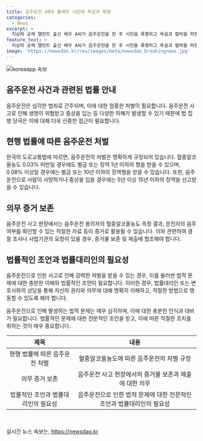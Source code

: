 ```yaml
---
title: 음주운전 40대 男배우 시민에 욕설과 폭행
categories:
  - News
excerpt: >
  지상파 공채 탤런트 출신 배우 A씨가 음주운전을 한 후 시민을 폭행하고 욕설과 협박을 퍼붓는 사건이 발생했다. 경찰은 A씨를 폭행 혐의로 조사 중이며, A씨는 음주운전 혐의로 송치됐다. A씨가 시민을 폭행하며 욕설과 협박을 한 모습을 담은 영상도 공개됐다. 현장 경찰 조사 결과, A씨의 혈중 알코올 농도는 면허취소 수준이었다. 이에 대한 피해자 진술과 사실관계 파악이 진행 중이다.
feature_text: >
  지상파 공채 탤런트 출신 배우 A씨가 음주운전을 한 후 시민을 폭행하고 욕설과 협박을 퍼붓는 사건이 발생했다. 경찰은 A씨를 폭행 혐의로 조사 중이며, A씨는 음주운전 혐의로 송치됐다. A씨가 시민을 폭행하며 욕설과 협박을 한 모습을 담은 영상도 공개됐다. 현장 경찰 조사 결과, A씨의 혈중 알코올 농도는 면허취소 수준이었다. 이에 대한 피해자 진술과 사실관계 파악이 진행 중이다.
image: 'https://newsdao.kr/res/images/meta/newsdao_breakingnews.jpg'
---
```


<p><img src="https://newsdao.kr/res/images/meta/newsdao_breakingnews.jpg" alt="koreaapp 속보" /></p>

<h2>음주운전 사건과 관련된 법률 안내</h2>

<p data-ke-size="size16">음주운전은 심각한 범죄로 간주되며, 이에 대한 엄중한 처벌이 필요합니다. 음주운전 사고로 인해 생명이 위협받고 중상을 입는 등 다양한 피해가 발생할 수 있기 때문에 법 집행 당국은 이에 대해 더욱 신중한 접근이 필요합니다.</p>

<h2>현행 법률에 따른 음주운전 처벌</h2>

<p data-ke-size="size16">한국의 도로교통법에 따르면, 음주운전의 처벌은 명확하게 규정되어 있습니다. 혈중알코올농도 0.03% 미만일 경우에도 벌금 또는 징역 1년 이하의 형을 받을 수 있으며, 0.08% 이상일 경우에는 벌금 또는 10년 이하의 징역형을 받을 수 있습니다. 또한, 음주운전으로 사람이 사망하거나 중상을 입을 경우에는 5년 이상 15년 이하의 징역을 선고받을 수 있습니다.</p>

<h2>의무 증거 보존</h2>

<p data-ke-size="size16">음주운전 사고 현장에서는 음주운전 용의자의 혈중알코올농도 측정 결과, 운전자의 음주 여부를 확인할 수 있는 적절한 자료 등이 증거로 활용될 수 있습니다. 이와 관련하여 경찰 조사나 사법기관의 요청이 있을 경우, 증거물 보존 및 제출에 협조해야 합니다.</p>

<h2>법률적인 조언과 법률대리인의 필요성</h2>

<p data-ke-size="size16">음주운전으로 인한 사고로 인해 강력한 처벌을 받을 수 있는 경우, 이를 둘러싼 법적 문제에 대한 충분한 이해와 법률적인 조언이 필요합니다. 이러한 경우, 법률대리인 또는 변호사와의 상담을 통해 자신의 권리와 의무에 대해 명확히 이해하고, 적절한 방법으로 행동할 수 있도록 해야 합니다.</p>

<p data-ke-size="size16">음주운전으로 인해 발생하는 법적 문제는 매우 심각하며, 이에 대한 충분한 인식과 대비가 필요합니다. 법률적인 문제에 대한 전문적인 조언을 받고, 이에 따른 적절한 조치를 취하는 것이 매우 중요합니다.</p>

<table>
<thead>
<tr>
<th style="text-align: center;">제목</th>
<th style="text-align: center;">내용</th>
</tr>
</thead>
<tbody>
<tr>
<td style="text-align: center;">현행 법률에 따른 음주운전 처벌</td>
<td style="text-align: center;">혈중알코올농도에 따른 음주운전의 처벌 규정</td>
</tr>
<tr>
<td style="text-align: center;">의무 증거 보존</td>
<td style="text-align: center;">음주운전 사고 현장에서의 증거물 보존과 제출에 대한 의무</td>
</tr>
<tr>
<td style="text-align: center;">법률적인 조언과 법률대리인의 필요성</td>
<td style="text-align: center;">음주운전으로 인한 법적 문제에 대한 전문적인 조언과 법률대리인의 필요성</td>
</tr>
</tbody>
</table>

<p data-ke-size="size16">&nbsp;</p>
실시간 뉴스 속보는, <a href="https://newsdao.kr" rel="dofollow">https://newsdao.kr</a>


